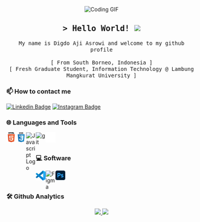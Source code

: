 <p align="center">
    <img src="https://media.giphy.com/media/PI3QGKFN6XZUCMMqJm/giphy.gif" alt="Coding GIF" width="400">
</p>

<!-- Introduction -->
<h2 align="center">
    <samp>&gt; Hello World! <img src="https://media.giphy.com/media/hvRJCLFzcasrR4ia7z/giphy.gif" height="25px"></samp>
</h2>
<p align="center">
  <samp>
    My name is Digdo Aji Asrowi and welcome to my github profile
    <br>
    <br>
    [ From South Borneo, Indonesia ]
    <br>
    [ Fresh Graduate Student, Information Technology @ Lambung Mangkurat University ]
    <br>
  </samp>
</p>

<!-- My Contact -->
### 📫 How to contact me
[![Linkedin Badge](https://img.shields.io/badge/-digdoajiasrowi-blue?style=flat-square&logo=Linkedin&logoColor=white&link=https://www.linkedin.com/in/digdoajiasrowi/)](https://www.linkedin.com/in/digdoajiasrowi/) [![Instagram Badge](https://img.shields.io/badge/-@digdoaji_02-DD2A7B?style=flat-square&labelColor=DD2A7B&logo=instagram&logoColor=white&link=https://instagram.com/digdoaji_02)](https://instagram.com/digdoaji_02) 

<!-- [![Gmail Badge](https://img.shields.io/badge/-hey@digdoaji.me-c14438?style=flat-square&logo=Gmail&logoColor=white&link=mailto:hey@digdoaji.me)](mailto:hey@digdoaji.me) -->

### 🌐 Languages and Tools
<a href="https://www.w3.org/html/" target="_blank"><img align="left" alt="HTML5 Logo" width="26px" src="https://raw.githubusercontent.com/github/explore/80688e429a7d4ef2fca1e82350fe8e3517d3494d/topics/html/html.png" /></a>
<a href="https://www.w3schools.com/css/" target="_blank"><img align="left" alt="CSS3 Logo" width="26px" src="https://raw.githubusercontent.com/github/explore/80688e429a7d4ef2fca1e82350fe8e3517d3494d/topics/css/css.png" /></a>
<a href="https://www.w3schools.com/js/" target="_blank"><img align="left" alt="Javascript Logo" width="26px" src="https://www.freepnglogos.com/uploads/javascript-png/js-logo-png-5.png" /></a>
<a href="https://git-scm.com/" target="_blank"> <img align="left" alt="git" width="26px" src="https://www.vectorlogo.zone/logos/git-scm/git-scm-icon.svg"/> </a>
<a href="https://github.com/digdoaji" target="_blank"> <img align="left" alt="GitHub Logo" width="26px" src="https://github.com/Aakarsh-B/trying-repos/blob/master/github.svg" /> </a>
<br>
<br>

### 💻 Software
<img align="left" alt="Visual Studio Code" width="26px" src="https://raw.githubusercontent.com/github/explore/80688e429a7d4ef2fca1e82350fe8e3517d3494d/topics/visual-studio-code/visual-studio-code.png" />
<a href="https://www.figma.com" target="_blank"> <img align="left" alt="Figma" width="26px" src="https://i.pinimg.com/originals/17/06/c9/1706c9f16bd08eb5e03f1df3e0a94a1c.png"/> </a>
<a href="https://www.photoshop.com" target="_blank"> <img align="left" alt="Photoshop" width="26px" src="https://github.com/Aakarsh-B/trying-repos/blob/master/photoshop.png?raw=true"/> </a>
<br>
<br>

### 🛠️ Github Analytics
<p align="center">
<a href="https://github.com/DigdoAji">
  <img height="180em" src="https://github-readme-stats-eight-theta.vercel.app/api?username=DigdoAji&show_icons=true&theme=algolia&include_all_commits=true&count_private=true"/>
  <img height="180em" src="https://github-readme-stats-eight-theta.vercel.app/api/top-langs/?username=DigdoAji&layout=compact&langs_count=8&theme=algolia"/>
</a>
</p>

<!--START_SECTION:waka-->

<!--END_SECTION:waka-->

